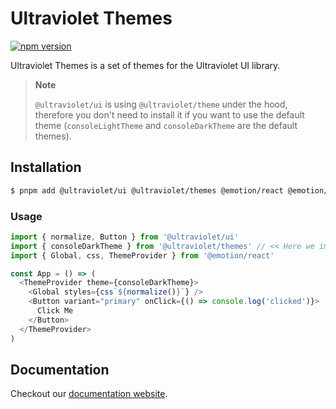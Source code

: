 # Ultraviolet Themes

[![npm version](https://badge.fury.io/js/%40ultraviolet%2Fthemes.svg)](https://badge.fury.io/js/%40ultraviolet%2Fthemes)

Ultraviolet Themes is a set of themes for the Ultraviolet UI library.

> **Note**
> 
> `@ultraviolet/ui` is using `@ultraviolet/theme` under the hood, therefore you don't need to install it if you want to use the default theme (`consoleLightTheme` and `consoleDarkTheme` are the default themes).

## Installation

```sh
$ pnpm add @ultraviolet/ui @ultraviolet/themes @emotion/react @emotion/styled
```

### Usage

```js
import { normalize, Button } from '@ultraviolet/ui'
import { consoleDarkTheme } from '@ultraviolet/themes' // << Here we import the theme we want to use
import { Global, css, ThemeProvider } from '@emotion/react'

const App = () => (
  <ThemeProvider theme={consoleDarkTheme}>
    <Global styles={css`${normalize()}`} />
    <Button variant="primary" onClick={() => console.log('clicked')}>
      Click Me
    </Button>
  </ThemeProvider>
)
```

## Documentation

Checkout our [documentation website](https://storybook.ultraviolet.scaleway.com/).

